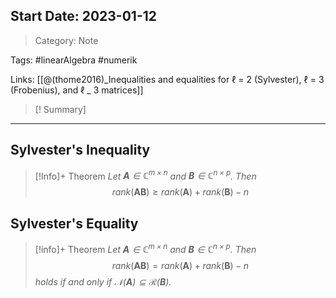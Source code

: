 ## Start Date: 2023-01-12

> Category: Note

Tags:
#linearAlgebra #numerik 

Links:
[[@(thome2016)_Inequalities and equalities for ℓ = 2 (Sylvester), ℓ = 3 (Frobenius), and ℓ _ 3 matrices]]

>[! Summary]
>

---
## Sylvester's Inequality
>[!Info]+ Theorem
>*Let
>$\mathbf{A} \in \mathbb{C}^{m \times n}$ and $\mathbf{B} \in \mathbb{C}^{n\times p}$.
>Then*
>$$rank(\mathbf{AB}) \geq rank(\mathbf{A}) + rank(\mathbf{B})-n$$
 
## Sylvester's Equality
>[!info]+ Theorem
>*Let
>$\mathbf{A} \in \mathbb{C}^{m \times n}$ and $\mathbf{B} \in \mathbb{C}^{n \times p}$.*
>*Then*
>$$rank(\mathbf{AB})=rank(\mathbf{A})+rank(\mathbf{B})-n$$
>*holds if and only if $\mathcal{N}(\mathbf{A})\subseteq \mathcal{R}(\mathbf{B})$.*



